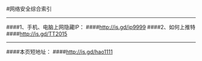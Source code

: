 #网络安全综合索引
*** 
####1、手机、电脑上网隐藏IP： 
####http://is.gd/ip9999
####2、如何上推特
####http://is.gd/TT2015
***
####本页短地址：
####http://is.gd/hao1111
